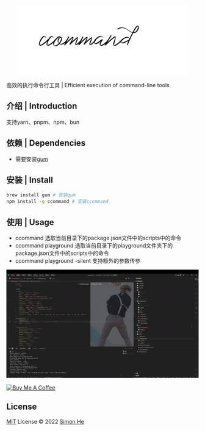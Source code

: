 <span><div align="center">![kv](/assets/kv.png)</div></span>

高效的执行命令行工具 | Efficient execution of command-line tools

## 介绍 | Introduction
支持yarn、pnpm、npm、bun

## 依赖 | Dependencies
- 需要安装[gum](https://github.com/charmbracelet/gum#installation)
## 安装 | Install
```bash
brew install gum # 安装gum
npm install -g ccommand # 安装ccommand
```

## 使用 | Usage
- ccommand 选取当前目录下的package.json文件中的scripts中的命令
- ccommand playground 选取当前目录下的playground文件夹下的package.json文件中的scripts中的命令
- ccommand playground -silent 支持额外的参数传参

![img](/assets/show.gif)

<a href="https://github.com/Simon-He95/sponsor" target="_blank"><img src="https://cdn.buymeacoffee.com/buttons/default-orange.png" alt="Buy Me A Coffee" style="height: 51px !important;width: 217px !important;" ></a>

## License
[MIT](./LICENSE) License © 2022 [Simon He](https://github.com/Simon-He95)
